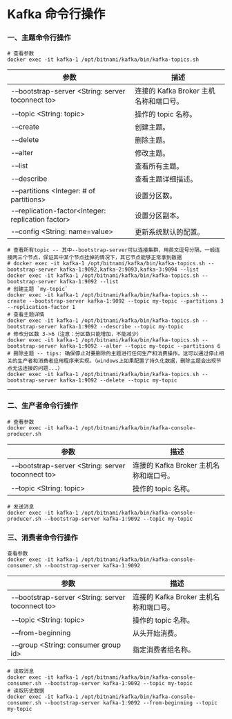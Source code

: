 # Kafka 命令行操作

### 一、主题命令行操作

```shell
# 查看参数
docker exec -it kafka-1 /opt/bitnami/kafka/bin/kafka-topics.sh
```

| 参数                                                | 描述                         |
|---------------------------------------------------|----------------------------|
| -–bootstrap-server <String: server toconnect to>  | 连接的 Kafka Broker 主机名称和端口号。 |
| -–topic <String: topic>                           | 操作的 topic 名称。              |
| -–create                                          | 创建主题。                      |
| -–delete                                          | 删除主题。                      |
| -–alter                                           | 修改主题。                      |
| -–list                                            | 查看所有主题。                    |
| -–describe                                        | 查看主题详细描述。                  |
| -–partitions <Integer: # of partitions>           | 设置分区数。                     |
| -–replication-factor<Integer: replication factor> | 设置分区副本。                    |
| -–config <String: name=value>                     | 更新系统默认的配置。                 |

```shell
# 查看所有topic -- 其中--bootstrap-server可以连接集群，用英文逗号分隔，一般连接两三个节点，保证其中某个节点挂掉的情况下，其它节点能够正常拿到数据
# docker exec -it kafka-1 /opt/bitnami/kafka/bin/kafka-topics.sh --bootstrap-server kafka-1:9092,kafka-2:9093,kafka-3:9094 --list
docker exec -it kafka-1 /opt/bitnami/kafka/bin/kafka-topics.sh --bootstrap-server kafka-1:9092 --list
# 创建主题 `my-topic`
docker exec -it kafka-1 /opt/bitnami/kafka/bin/kafka-topics.sh --create --bootstrap-server kafka-1:9092 --topic my-topic --partitions 3 --replication-factor 1
# 查看主题详情
docker exec -it kafka-1 /opt/bitnami/kafka/bin/kafka-topics.sh --bootstrap-server kafka-1:9092 --describe --topic my-topic
# 修改分区数 3->6（注意：分区数只能增加，不能减少）
docker exec -it kafka-1 /opt/bitnami/kafka/bin/kafka-topics.sh --bootstrap-server kafka-1:9092 --alter --topic my-topic --partitions 6
# 删除主题 -- tips: 确保停止对要删除的主题进行任何生产和消费操作。这可以通过停止相关的生产者和消费者应用程序来实现。（windows上如果配置了持久化数据，删除主题会出现节点无法连接的问题...）
docker exec -it kafka-1 /opt/bitnami/kafka/bin/kafka-topics.sh --bootstrap-server kafka-1:9092 --delete --topic my-topic
```

---

### 二、生产者命令行操作

```shell
# 查看参数
docker exec -it kafka-1 /opt/bitnami/kafka/bin/kafka-console-producer.sh
```

| 参数                                               | 描述                         |
|--------------------------------------------------|----------------------------|
| -–bootstrap-server <String: server toconnect to> | 连接的 Kafka Broker 主机名称和端口号。 |
| -–topic <String: topic>                          | 操作的 topic 名称。              |

```shell
# 发送消息
docker exec -it kafka-1 /opt/bitnami/kafka/bin/kafka-console-producer.sh --bootstrap-server kafka-1:9092 --topic my-topic
```

### 三、消费者命令行操作

```
查看参数
docker exec -it kafka-1 /opt/bitnami/kafka/bin/kafka-console-consumer.sh --bootstrap-server kafka-1:9092
```

| 参数                                               | 描述                         |
|--------------------------------------------------|----------------------------|
| -–bootstrap-server <String: server toconnect to> | 连接的 Kafka Broker 主机名称和端口号。 |
| -–topic <String: topic>                          | 操作的 topic 名称。              |
| -–from-beginning                                 | 从头开始消费。                    |
| -–group <String: consumer group id>              | 指定消费者组名称。                  |

```shell
# 读取消息
docker exec -it kafka-1 /opt/bitnami/kafka/bin/kafka-console-consumer.sh --bootstrap-server kafka-1:9092 --topic my-topic
# 读取历史数据
docker exec -it kafka-1 /opt/bitnami/kafka/bin/kafka-console-consumer.sh --bootstrap-server kafka-1:9092 --from-beginning --topic my-topic
```
